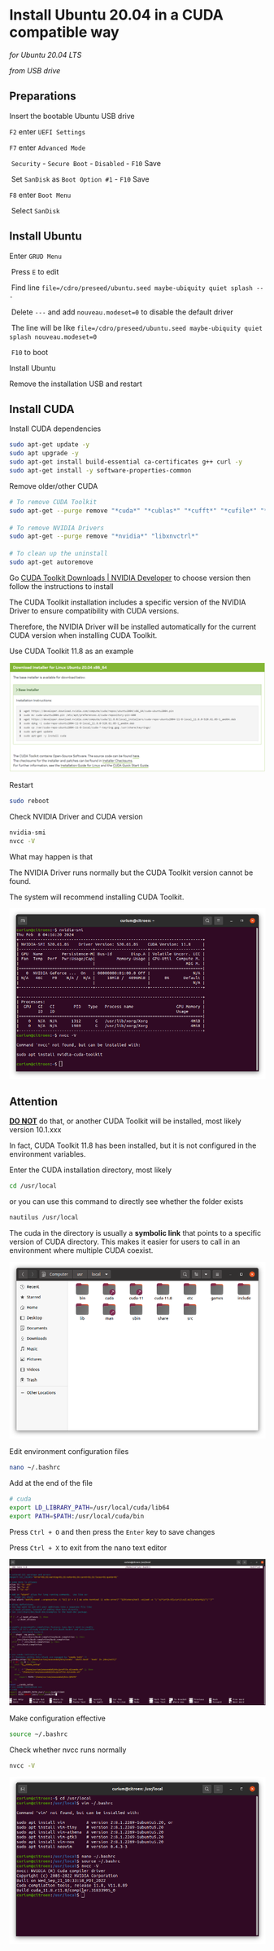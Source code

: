 # Install Ubuntu 20.04 in a CUDA compatible way

*for Ubuntu 20.04 LTS*

*from USB drive*

## Preparations

Insert the bootable Ubuntu USB drive

`F2` enter `UEFI Settings`

`F7` enter `Advanced Mode`

​	`Security` - `Secure Boot` - `Disabled` - `F10` Save

​	Set `SanDisk` as `Boot Option #1` - `F10` Save

`F8` enter `Boot Menu`

​	Select `SanDisk`

## Install Ubuntu

Enter `GRUD Menu` 

​	Press `E` to edit

​	Find line `file=/cdro/preseed/ubuntu.seed maybe-ubiquity quiet splash ---`

​	Delete `---` and add `nouveau.modeset=0` to disable the default driver 

​	The line will be like `file=/cdro/preseed/ubuntu.seed maybe-ubiquity quiet splash nouveau.modeset=0`

​	`F10` to boot

Install Ubuntu

Remove the installation USB and restart

## Install CUDA

Install CUDA dependencies

```bash
sudo apt-get update -y
sudo apt upgrade -y
sudo apt-get install build-essential ca-certificates g++ curl -y
sudo apt-get install -y software-properties-common
```

Remove older/other CUDA

```bash
# To remove CUDA Toolkit
sudo apt-get --purge remove "*cuda*" "*cublas*" "*cufft*" "*cufile*" "*curand*" "*cusolver*" "*cusparse*" "*gds-tools*" "*npp*" "*nvjpeg*" "nsight*" "*nvvm*"

# To remove NVIDIA Drivers
sudo apt-get --purge remove "*nvidia*" "libxnvctrl*"

# To clean up the uninstall
sudo apt-get autoremove
```

Go [CUDA Toolkit Downloads | NVIDIA Developer](https://developer.nvidia.com/cuda-downloads) to choose version then follow the instructions to install

The CUDA Toolkit installation includes a specific version of the NVIDIA Driver to ensure compatibility with CUDA versions. 

Therefore, the NVIDIA Driver will be installed automatically for the current CUDA version when installing CUDA Toolkit.

Use CUDA Toolkit 11.8 as an example

![image](img/Install%20Ubuntu%2020.04%20in%20a%20CUDA%20compatible%20way/cuda.png)

Restart

```bash
sudo reboot
```

Check NVIDIA Driver and CUDA version

```bash
nvidia-smi
nvcc -V
```

What may happen is that

The NVIDIA Driver runs normally but the CUDA Toolkit version cannot be found.

The system will recommend installing CUDA Toolkit. 

![image](img/Install%20Ubuntu%2020.04%20in%20a%20CUDA%20compatible%20way/Screenshot%20from%202024-02-08%2004-16-31.png)

## Attention

**<u>DO NOT</u>** do that, or another CUDA Toolkit will be installed, most likely version 10.1.xxx

In fact, CUDA Toolkit 11.8 has been installed, but it is not configured in the environment variables.

Enter the CUDA installation directory, most likely

```bash
cd /usr/local 
```

or you can use this command to directly see whether the folder exists

```bash
nautilus /usr/local
```

The cuda in the directory is usually a **symbolic link** that points to a specific version of CUDA directory. This makes it easier for users to call in an environment where multiple CUDA coexist.

![image](img/Install%20Ubuntu%2020.04%20in%20a%20CUDA%20compatible%20way/Screenshot%20from%202024-02-08%2004-14-27.png)

Edit environment configuration files

```bash
nano ~/.bashrc
```

Add at the end of the file

```bash
# cuda
export LD_LIBRARY_PATH=/usr/local/cuda/lib64
export PATH=$PATH:/usr/local/cuda/bin
```

Press `Ctrl + O` and then press the `Enter` key to save changes

Press `Ctrl + X` to exit from the nano text editor

![image](img/Install%20Ubuntu%2020.04%20in%20a%20CUDA%20compatible%20way/Screenshot%20from%202024-02-08%2004-25-33.png)

Make configuration effective

```bash
source ~/.bashrc
```

Check whether nvcc runs normally

```bash
nvcc -V
```

![image](img/Install%20Ubuntu%2020.04%20in%20a%20CUDA%20compatible%20way/Screenshot%20from%202024-02-08%2004-27-50.png)
